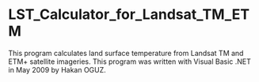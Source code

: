 # LST_Calculator_for_Landsat_TM_ETM
This program calculates land surface temperature from Landsat TM and ETM+ satellite imageries. This program was written with Visual Basic .NET in May 2009 by Hakan OGUZ. 
